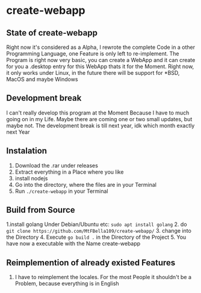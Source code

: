 # create-webapp


## State of create-webapp
Right now it's considered as a Alpha, I rewrote the complete Code in a other Programming Language,  one Feature is only left to re-implement. 
The Program is right now very basic, you can create a WebApp and it can create for you a .desktop entry for this WebApp thats it for the Moment.
Right now, it only works under Linux, in the future there will be support for *BSD, MacOS and maybe Windows

## Development break
I can't really develop this program at the Moment
Because I have to much going on in my Life.
Maybe there are coming one or two small updates, but maybe not.
The development break is till next year, idk which month exactly next Year

## Instalation
1. Download the .rar under releases
2. Extract everything in a Place where you like
3. install nodejs
4. Go into the directory, where the files are in your Terminal
5. Run `./create-webapp` in your Terminal

## Build from Source
1.install golang 
  Under Debian/Ubuntu etc: `sudo apt install golang`
2. do `git clone https://github.com/MtFBella109/create-webapp/`
3. change into the Directory
4. Execute `go build .` in the Directory of the Project
5. You have now a executable with the Name create-webapp


## Reimplemention of already existed Features
1. I have to reimplement the locales. For the most People it shouldn't be a Problem, because everything is in English


